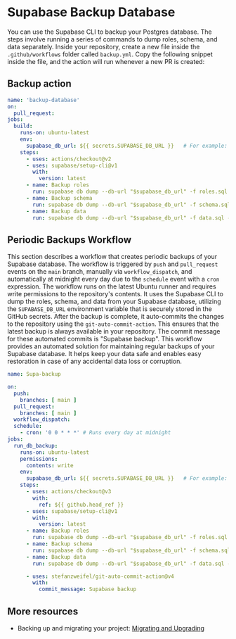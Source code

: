 # Supabase Backup Database

You can use the Supabase CLI to backup your Postgres database. The steps involve running a series of commands to dump roles, schema, and data separately.
Inside your repository, create a new file inside the `.github/workflows` folder called `backup.yml`. Copy the following snippet inside the file, and the action will run whenever a new PR is created:

## Backup action

```yaml
name: 'backup-database'
on:
  pull_request:
jobs:
  build: 
    runs-on: ubuntu-latest
    env:
      supabase_db_url: ${{ secrets.SUPABASE_DB_URL }}   # For example: postgresql://postgres:[YOUR-PASSWORD]@db.<ref>.supabase.co:5432/postgres
    steps:
      - uses: actions/checkout@v2
      - uses: supabase/setup-cli@v1
        with:
          version: latest
      - name: Backup roles
        run: supabase db dump --db-url "$supabase_db_url" -f roles.sql --role-only
      - name: Backup schema
        run: supabase db dump --db-url "$supabase_db_url" -f schema.sql
      - name: Backup data
        run: supabase db dump --db-url "$supabase_db_url" -f data.sql --data-only --use-copy
```
## Periodic Backups Workflow

This section describes a workflow that creates periodic backups of your Supabase database. The workflow is triggered by `push` and `pull_request` events on the `main` branch, manually via `workflow_dispatch`, and automatically at midnight every day due to the `schedule` event with a `cron` expression.
The workflow runs on the latest Ubuntu runner and requires write permissions to the repository's contents. It uses the Supabase CLI to dump the roles, schema, and data from your Supabase database, utilizing the `SUPABASE_DB_URL` environment variable that is securely stored in the GitHub secrets.
After the backup is complete, it auto-commits the changes to the repository using the `git-auto-commit-action`. This ensures that the latest backup is always available in your repository. The commit message for these automated commits is "Supabase backup".
This workflow provides an automated solution for maintaining regular backups of your Supabase database. It helps keep your data safe and enables easy restoration in case of any accidental data loss or corruption.

```yaml
name: Supa-backup

on:
  push:
    branches: [ main ]
  pull_request:
    branches: [ main ]
  workflow_dispatch:
  schedule:
    - cron: '0 0 * * *' # Runs every day at midnight
jobs:   
  run_db_backup:
    runs-on: ubuntu-latest
    permissions:
      contents: write
    env:
      supabase_db_url: ${{ secrets.SUPABASE_DB_URL }}   # For example: postgresql://postgres:[YOUR-PASSWORD]@db.<ref>.supabase.co:5432/postgres
    steps:
      - uses: actions/checkout@v3
        with:
          ref: ${{ github.head_ref }}
      - uses: supabase/setup-cli@v1
        with:
          version: latest
      - name: Backup roles
        run: supabase db dump --db-url "$supabase_db_url" -f roles.sql --role-only
      - name: Backup schema
        run: supabase db dump --db-url "$supabase_db_url" -f schema.sql
      - name: Backup data
        run: supabase db dump --db-url "$supabase_db_url" -f data.sql --data-only --use-copy

      - uses: stefanzweifel/git-auto-commit-action@v4
        with:
          commit_message: Supabase backup
```

## More resources

- Backing up and migrating your project: [Migrating and Upgrading](https://supabase.com/docs/guides/platform/migrating-and-upgrading-projects)
